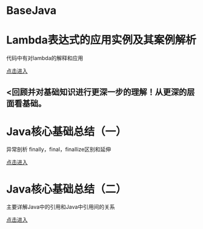 # BaseJava

# Lambda表达式的应用实例及其案例解析

代码中有对lambda的解释和应用

[点击进入](https://github.com/wrail/BaseJava/tree/master/lambda)

<h2><回顾并对基础知识进行更深一步的理解！从更深的层面看基础。</h2>

# Java核心基础总结（一） 
异常剖析
finally，final，finallize区别和延伸

[点击进入](https://github.com/wrail/BaseJava/blob/master/Java%E6%A0%B8%E5%BF%83%E5%9F%BA%E7%A1%80%EF%BC%88%E4%B8%80%EF%BC%89.md)

# Java核心基础总结（二）

主要详解Java中的引用和Java中引用间的关系

[点击进入](https://github.com/wrail/BaseJava/blob/master/Java%E6%A0%B8%E5%BF%83%E5%9F%BA%E7%A1%80%EF%BC%88%E4%BA%8C%EF%BC%89.md)
